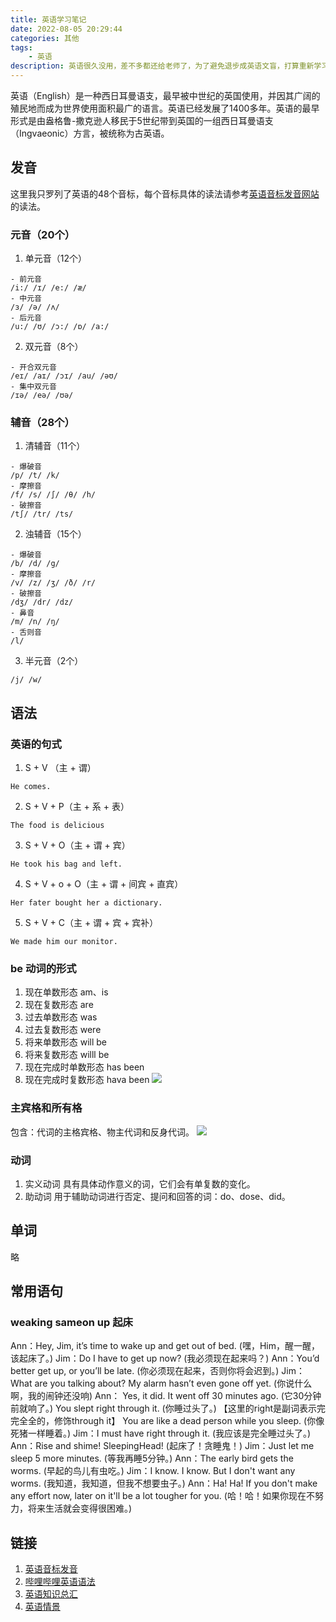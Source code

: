 ```yaml
---
title: 英语学习笔记
date: 2022-08-05 20:29:44
categories: 其他
tags: 
    - 英语
description: 英语很久没用，差不多都还给老师了，为了避免退步成英语文盲，打算重新学习和整理英语知识。
---
```

英语（English）是一种西日耳曼语支，最早被中世纪的英国使用，并因其广阔的殖民地而成为世界使用面积最广的语言。英语已经发展了1400多年。英语的最早形式是由盎格鲁-撒克逊人移民于5世纪带到英国的一组西日耳曼语支（Ingvaeonic）方言，被统称为古英语。

## 发音
这里我只罗列了英语的48个音标，每个音标具体的读法请参考[英语音标发音网站](https://en-yinbiao.xiao84.com/biao/)的读法。
### 元音（20个）
1. 单元音（12个）
```
- 前元音
/i:/ /ɪ/ /e:/ /æ/
- 中元音
/ɜ/ /ə/ /ʌ/
- 后元音
/u:/ /ʊ/ /ɔ:/ /ɒ/ /a:/
```
2. 双元音（8个）
```
- 开合双元音
/eɪ/ /aɪ/ /ɔɪ/ /au/ /əʊ/
- 集中双元音
/ɪə/ /eə/ /ʊə/
```
### 辅音（28个）
1. 清辅音（11个）
```
- 爆破音
/p/ /t/ /k/
- 摩擦音
/f/ /s/ /∫/ /θ/ /h/
- 破擦音
/t∫/ /tr/ /ts/
```
2. 浊辅音（15个）
```
- 爆破音
/b/ /d/ /g/
- 摩擦音
/v/ /z/ /ʒ/ /ð/ /r/
- 破擦音
/dʒ/ /dr/ /dz/
- 鼻音
/m/ /n/ /ŋ/
- 舌则音
/l/
```
3. 半元音（2个）
```
/j/ /w/
```
## 语法
### 英语的句式
1. S + V （主 + 谓）
```
He comes.
```
2. S + V + P（主 + 系 + 表）
```
The food is delicious
```
3. S + V + O（主 + 谓 + 宾）
```
He took his bag and left.
```
4. S + V + o + O（主 + 谓 + 间宾 + 直宾）
```
Her fater bought her a dictionary.
```
5. S + V + C（主 + 谓 + 宾 + 宾补）
```
We made him our monitor.
```

### be 动词的形式
1. 现在单数形态 am、is
2. 现在复数形态 are
3. 过去单数形态 was
4. 过去复数形态 were
5. 将来单数形态 will be
6. 将来复数形态 willl be
7. 现在完成时单数形态 has been
8. 现在完成时复数形态 hava been
![](be动词形态.jpg)

### 主宾格和所有格
包含：代词的主格宾格、物主代词和反身代词。
![](主宾格和所有格.jpg)

### 动词
1. 实义动词
具有具体动作意义的词，它们会有单复数的变化。
2. 助动词
用于辅助动词进行否定、提问和回答的词：do、dose、did。

## 单词
略

## 常用语句
### weaking sameon up 起床
Ann：Hey, Jim, it’s time to wake up and get out of bed. (嘿，Him，醒一醒，该起床了。)
Jim：Do I have to get up now? (我必须现在起来吗？)
Ann：You’d better get up, or you’ll be late.  (你必须现在起来，否则你将会迟到。)
Jim：What are you talking about? My alarm hasn’t even gone off yet. (你说什么啊，我的闹钟还没响)
Ann：
    Yes, it did. It went off 30 minutes ago.  (它30分钟前就响了。)
    You slept right through it. (你睡过头了。) 【这里的right是副词表示完完全全的，修饰through it】
    You are like a dead person while you sleep. (你像死猪一样睡着。)
Jim：I must have right through it. (我应该是完全睡过头了。)
Ann：Rise and shime! SleepingHead! (起床了！贪睡鬼！)
Jim：Just let me sleep 5 more minutes. (等我再睡5分钟。)
Ann：The early bird gets the worms. (早起的鸟儿有虫吃。)
Jim：I know. I know. But I don't want any worms. (我知道，我知道，但我不想要虫子。)
Ann：Ha! Ha! If you don't make any effort now, later on it'll be a lot tougher for you. (哈！哈！如果你现在不努力，将来生活就会变得很困难。)


## 链接
1. [英语音标发音](https://en-yinbiao.xiao84.com/biao/)
2. [哔哩哔哩英语语法](https://space.bilibili.com/556216088)
3. [英语知识总汇](https://mp.weixin.qq.com/s?__biz=MzIwODg4Mzc5OA==&mid=2247508711&idx=5&sn=d6186391204a11be6d1861be876cda93)
4. [英语情景](https://www.gzenxx.com/Html/ky/202002/6595.html)